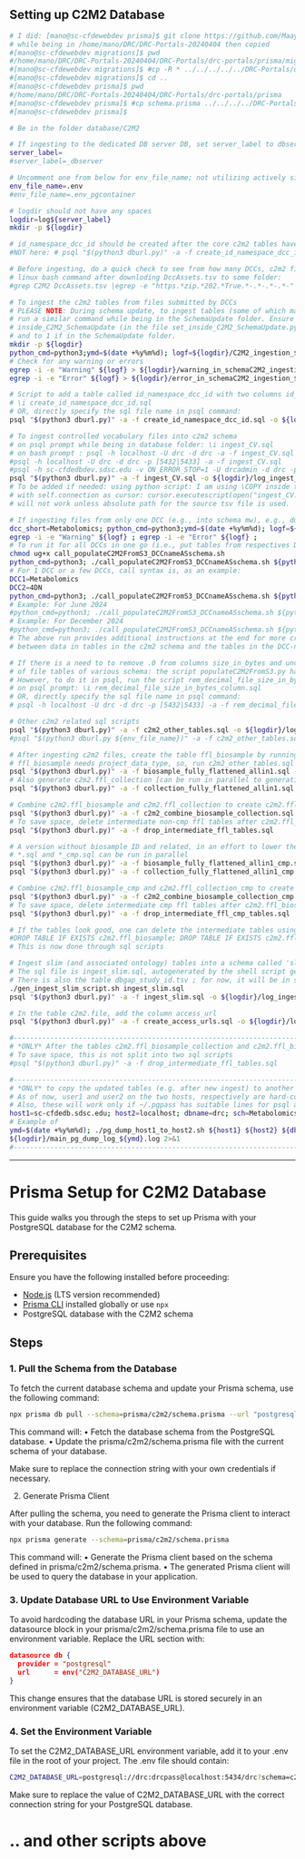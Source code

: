 ## Setting up C2M2 Database

```bash
# I did: [mano@sc-cfdewebdev prisma]$ git clone https://github.com/MaayanLab/DRC-Portals.git DRC-Portals
# while being in /home/mano/DRC/DRC-Portals-20240404 then copied
#[mano@sc-cfdewebdev migrations]$ pwd
#/home/mano/DRC/DRC-Portals-20240404/DRC-Portals/drc-portals/prisma/migrations
#[mano@sc-cfdewebdev migrations]$ #cp -R * ../../../../../DRC-Portals/drc-portals/prisma/migrations/.
#[mano@sc-cfdewebdev migrations]$ cd ..
#[mano@sc-cfdewebdev prisma]$ pwd
#/home/mano/DRC/DRC-Portals-20240404/DRC-Portals/drc-portals/prisma
#[mano@sc-cfdewebdev prisma]$ #cp schema.prisma ../../../../DRC-Portals/drc-portals/prisma/.
#[mano@sc-cfdewebdev prisma]$ 

# Be in the folder database/C2M2

# If ingesting to the dedicated DB server DB, set server_label to dbserver_ (e.g.: server_label=dbserver_), else to null/empty
server_label=
#server_label=_dbserver

# Uncomment one from below for env_file_name; not utilizing actively since .py files other than dburl.py have not been edited for this
env_file_name=.env
#env_file_name=.env_pgcontainer

# logdir should not have any spaces
logdir=log${server_label}
mkdir -p ${logdir}

# id_namespace_dcc_id should be created after the core c2m2 tables have been created, because the py script to ingest into c2m2 deletes and recreates the c2m2 schema.
#NOT here: # psql "$(python3 dburl.py)" -a -f create_id_namespace_dcc_id.sql -o ${logdir}/log_create_id_namespace_dcc_id.log

# Before ingesting, do a quick check to see from how many DCCs, c2m2 files will be ingested, by checking for current and deleted
# linux bash command after downloding DccAssets.tsv to some folder:
#grep C2M2 DccAssets.tsv |egrep -e "https.*zip.*202.*True.*-.*-.*-.*-"|awk '/False\t202/'

# To ingest the c2m2 tables from files submitted by DCCs
# PLEASE NOTE: During schema update, to ingest tables (some of which may have mock data),
# run a similar command while being in the SchemaUpdate folder. Ensure that the value of
# inside_C2M2_SchemaUpdate (in the file set_inside_C2M2_SchemaUpdate.py) is set 0 if in the C2M2 folder
# and to 1 if in the SchemaUpdate folder.
mkdir -p ${logdir}
python_cmd=python3;ymd=$(date +%y%m%d); logf=${logdir}/C2M2_ingestion_${ymd}.log; ${python_cmd} populateC2M2FromS3.py 2>&1 | tee ${logf}
# Check for any warning or errors
egrep -i -e "Warning" ${logf} > ${logdir}/warning_in_schemaC2M2_ingestion_${ymd}.log; 
egrep -i -e "Error" ${logf} > ${logdir}/error_in_schemaC2M2_ingestion_${ymd}.log;

# Script to add a table called id_namespace_dcc_id with two columns id_namespace_id and dcc_id to link the tables id_namespace and dcc. This script needs to updated when a new DCC joins or an existing DCC adds a new id_namespace. It will be better to alter the existing table id_namespace.tsv to add a column called dcc_id (add/adjust foreign constraint too). This script can be run as (upon starting psql shell, or equivalent command):
# \i create_id_namespace_dcc_id.sql
# OR, directly specify the sql file name in psql command:
psql "$(python3 dburl.py)" -a -f create_id_namespace_dcc_id.sql -o ${logdir}/log_create_id_namespace_dcc_id.log

# To ingest controlled vocabulary files into c2m2 schema
# on psql prompt while being in database folder: \i ingest_CV.sql
# on bash prompt : psql -h localhost -U drc -d drc -a -f ingest_CV.sql # this may prompt for DB password if not stored in ~/.pgpass file (permission 600)
#psql -h localhost -U drc -d drc -p [5432|5433] -a -f ingest_CV.sql
#psql -h sc-cfdedbdev.sdsc.edu -v ON_ERROR_STOP=1 -U drcadmin -d drc -p 5432 -a -f ingest_CV.sql -o ${logdir}/log_ingest_CV.log
psql "$(python3 dburl.py)" -a -f ingest_CV.sql -o ${logdir}/log_ingest_CV.log
# To be added if needed: using python script: I am using \COPY inside the sql file, so
# with self.connection as cursor: cursor.executescript(open("ingest_CV.sql", "r").read())
# will not work unless absolute path for the source tsv file is used.

# If ingesting files from only one DCC (e.g., into schema mw), e.g., during per-DCC submission review and validation, can specify dcc_short_label as argument, e.g.,
dcc_short=Metabolomics; python_cmd=python3;ymd=$(date +%y%m%d); logf=${logdir}/C2M2_ingestion_${dcc_short}_${ymd}.log; ${python_cmd} populateC2M2FromS3.py ${dcc_short} ${logdir} 2>&1 | tee ${logf}
egrep -i -e "Warning" ${logf} ; egrep -i -e "Error" ${logf} ;
# To run it for all DCCs in one go (i.e., put tables from respectives DCCs into a schema by that DCC's name), run the linux shell script:
chmod ug+x call_populateC2M2FromS3_DCCnameASschema.sh
python_cmd=python3; ./call_populateC2M2FromS3_DCCnameASschema.sh ${python_cmd} ${logdir}
# For 1 DCC or a few DCCs, call syntax is, as an example:
DCC1=Metabolomics
DCC2=4DN
python_cmd=python3; ./call_populateC2M2FromS3_DCCnameASschema.sh ${python_cmd} ${logdir} ${DCC1} ${DCC2}
# Example: For June 2024
#python_cmd=python3; ./call_populateC2M2FromS3_DCCnameASschema.sh ${python_cmd} ${logdir} 4DN GlyGen HuBMAP KidsFirst Metabolomics SPARC
# Example: For December 2024
#python_cmd=python3; ./call_populateC2M2FromS3_DCCnameASschema.sh ${python_cmd} ${logdir} SPARC GlyGen
# The above run provides additional instructions at the end for more crosschecks 
# between data in tables in the c2m2 schema and the tables in the DCC-name-specific schema.

# If there is a need to to remove .0 from columns size_in_bytes and uncompressed_size_in_bytes 
# of file tables of various schema: the script populateC2M2FromS3.py has been updated to address this.
# However, to do it in psql, run the script rem_decimal_file_size_in_bytes_column.sql after editing suitably, using
# on psql prompt: \i rem_decimal_file_size_in_bytes_column.sql
# OR, directly specify the sql file name in psql command:
# psql -h localhost -U drc -d drc -p [5432|5433] -a -f rem_decimal_file_size_in_bytes_column.sql

# Other c2m2 related sql scripts
psql "$(python3 dburl.py)" -a -f c2m2_other_tables.sql -o ${logdir}/log_c2m2_other_tables.log
#psql "$(python3 dburl.py ${env_file_name})" -a -f c2m2_other_tables.sql -o ${logdir}/log_c2m2_other_tables.log

# After ingesting c2m2 files, create the table ffl_biosample by running (be in the database/C2M2 folder)
# ffl_biosample needs project_data_type, so, run c2m2_other_tables.sql first
psql "$(python3 dburl.py)" -a -f biosample_fully_flattened_allin1.sql -L ${logdir}/log_bios_ffl.log;
# Also generate c2m2.ffl_collection [can be run in parallel to generating c2m2.ffl_biosample]
psql "$(python3 dburl.py)" -a -f collection_fully_flattened_allin1.sql -L ${logdir}/log_col_ffl.log;

# Combine c2m2.ffl_biosample and c2m2.ffl_collection to create c2m2.ffl_biosample_collection
psql "$(python3 dburl.py)" -a -f c2m2_combine_biosample_collection.sql -L ${logdir}/log_c2m2_combine_bios_col.log
# To save space, delete intermediate non-cmp ffl tables after c2m2.ffl_biosample_collection is ready and tested
psql "$(python3 dburl.py)" -a -f drop_intermediate_ffl_tables.sql

# A version without biosample ID and related, in an effort to lower the number of rows in the main table being searched
# *.sql and *_cmp.sql can be run in parallel
psql "$(python3 dburl.py)" -a -f biosample_fully_flattened_allin1_cmp.sql -L ${logdir}/log_bios_ffl_cmp.log;
psql "$(python3 dburl.py)" -a -f collection_fully_flattened_allin1_cmp.sql -L ${logdir}/log_col_ffl_cmp.log;

# Combine c2m2.ffl_biosample_cmp and c2m2.ffl_collection_cmp to create c2m2.ffl_biosample_collection_cmp
psql "$(python3 dburl.py)" -a -f c2m2_combine_biosample_collection_cmp.sql -L ${logdir}/log_c2m2_combine_bios_col_cmp.log
# To save space, delete intermediate cmp ffl tables after c2m2.ffl_biosample_collection_cmp is ready and tested
psql "$(python3 dburl.py)" -a -f drop_intermediate_ffl_cmp_tables.sql

# If the tables look good, one can delete the intermediate tables using psql (if write acesss):
#DROP TABLE IF EXISTS c2m2.ffl_biosample; DROP TABLE IF EXISTS c2m2.ffl_biosample_cmp; DROP TABLE IF EXISTS c2m2.ffl_collection; DROP TABLE IF EXISTS c2m2.ffl_collection_cmp;
# This is now done through sql scripts

# Ingest slim (and associated ontology) tables into a schema called 'slim', because c2m2 also has tables like anatomy, disease etc., which is likely to be a much smaller subset of the corresponding tables in the slim schema.
# The sql file is ingest_slim.sql, autogenerated by the shell script gen_ingest_slim_script.sh
# There is also the table dbgap_study_id.tsv ; for now, it will be in slim schema, if needed later, can be put in a schema called dbgap.
./gen_ingest_slim_script.sh ingest_slim.sql
psql "$(python3 dburl.py)" -a -f ingest_slim.sql -o ${logdir}/log_ingest_slim.log

# In the table c2m2.file, add the column access_url
psql "$(python3 dburl.py)" -a -f create_access_urls.sql -o ${logdir}/log_create_access_urls.log

#-------------------------------------------------------------------------------------------------------
# *ONLY* After the tables c2m2.ffl_biosample_collection and c2m2.ffl_biosample_collection_cmp are generated and well tested, the intermediate ffl tables can be dropped.
# To save space, this is not split into two sql scripts
#psql "$(python3 dburl.py)" -a -f drop_intermediate_ffl_tables.sql

#-------------------------------------------------------------------------------------------------------
# *ONLY* to copy the updated tables (e.g. after new ingest) to another server
# As of now, user1 and user2 on the two hosts, respectively are hard-coded as drcadmin and drc or drcadmin and drcadmin, so only intended for use by Mano. Others can run after altering these values suitably.
# Also, these will work only if ~/.pgpass has suitable lines for psql auth added.
host1=sc-cfdedb.sdsc.edu; host2=localhost; dbname=drc; sch=Metabolomics;
# Example of 
ymd=$(date +%y%m%d); ./pg_dump_host1_to_host2.sh ${host1} ${host2} ${dbname} ${logdir} ${sch} > \
${logdir}/main_pg_dump_log_${ymd}.log 2>&1
#-------------------------------------------------------------------------------------------------------
```
---
# Prisma Setup for C2M2 Database

This guide walks you through the steps to set up Prisma with your PostgreSQL database for the C2M2 schema.

## Prerequisites

Ensure you have the following installed before proceeding:
- [Node.js](https://nodejs.org/) (LTS version recommended)
- [Prisma CLI](https://www.prisma.io/docs/getting-started/setup-prisma/start-from-scratch) installed globally or use `npx`
- PostgreSQL database with the C2M2 schema

## Steps

### 1. Pull the Schema from the Database
To fetch the current database schema and update your Prisma schema, use the following command:

```bash
npx prisma db pull --schema=prisma/c2m2/schema.prisma --url "postgresql://drc:drcpass@localhost:5434/drc?schema=c2m2"
```
This command will:
	•	Fetch the database schema from the PostgreSQL database.
	•	Update the prisma/c2m2/schema.prisma file with the current schema of your database.

Make sure to replace the connection string with your own credentials if necessary.

2. Generate Prisma Client

After pulling the schema, you need to generate the Prisma client to interact with your database. Run the following command:
```bash
npx prisma generate --schema=prisma/c2m2/schema.prisma
```

This command will:
	•	Generate the Prisma client based on the schema defined in prisma/c2m2/schema.prisma.
	•	The generated Prisma client will be used to query the database in your application.

### 3. Update Database URL to Use Environment Variable

To avoid hardcoding the database URL in your Prisma schema, update the datasource block in your prisma/c2m2/schema.prisma file to use an environment variable. Replace the URL section with:
```json
datasource db {
  provider = "postgresql"
  url      = env("C2M2_DATABASE_URL")
}
```

This change ensures that the database URL is stored securely in an environment variable (C2M2_DATABASE_URL).

### 4. Set the Environment Variable

To set the C2M2_DATABASE_URL environment variable, add it to your .env file in the root of your project. The .env file should contain:
```bash
C2M2_DATABASE_URL=postgresql://drc:drcpass@localhost:5434/drc?schema=c2m2
```
Make sure to replace the value of C2M2_DATABASE_URL with the correct connection string for your PostgreSQL database.



# .. and other scripts above
